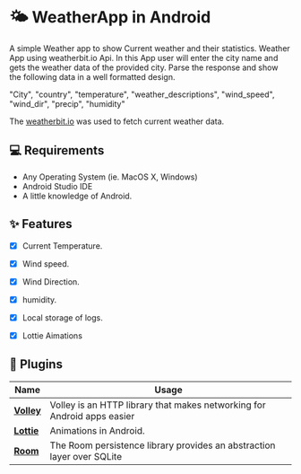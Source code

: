 # 🌤 WeatherApp in Android

A simple Weather app to show Current weather and their statistics. Weather App using weatherbit.io Api. In this App user will enter the city name and gets the weather data of the provided city. Parse the response and show the following data in a well formatted design. 

"City", "country", "temperature", "weather_descriptions", "wind_speed", "wind_dir", "precip", "humidity"



The [weatherbit.io](https://weatherbit.io) was used to fetch current weather data. <br>

## 💻 Requirements

- Any Operating System (ie. MacOS X, Windows)
- Android Studio IDE
- A little knowledge of Android.

## ✨ Features

- [x] Current Temperature.
- [x] Wind speed.
- [x] Wind Direction.
- [x] humidity.
- [x] Local storage of logs.
- [x] Lottie Aimations



## 🔌 Plugins



| Name                                                    | Usage                                               |
| ------------------------------------------------------- | --------------------------------------------------- |
| [**Volley**](https://github.com/google/volley)          | Volley is an HTTP library that makes networking for Android apps easier      |                                     
| [**Lottie**](https://github.com/airbnb/lottie-android)  | Animations in Android.                              |
| [**Room**](https://github.com/android/architecture-components-samples)|            The Room persistence library provides an abstraction layer over SQLite





